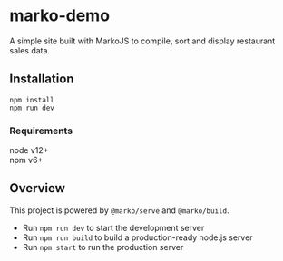 # marko-demo

A simple site built with MarkoJS to compile, sort and display restaurant sales data.

## Installation
```
npm install
npm run dev
```

### Requirements
node v12+  
npm v6+

## Overview
This project is powered by `@marko/serve` and `@marko/build`.

- Run `npm run dev` to start the development server
- Run `npm run build` to build a production-ready node.js server
- Run `npm start` to run the production server

